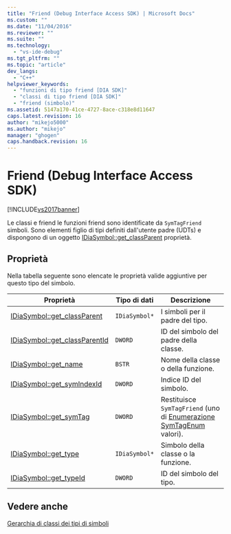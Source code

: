 ```yaml
---
title: "Friend (Debug Interface Access SDK) | Microsoft Docs"
ms.custom: ""
ms.date: "11/04/2016"
ms.reviewer: ""
ms.suite: ""
ms.technology: 
  - "vs-ide-debug"
ms.tgt_pltfrm: ""
ms.topic: "article"
dev_langs: 
  - "C++"
helpviewer_keywords: 
  - "funzioni di tipo friend [DIA SDK]"
  - "classi di tipo friend [DIA SDK]"
  - "friend (simbolo)"
ms.assetid: 5147a170-41ce-4727-8ace-c318e8d11647
caps.latest.revision: 16
author: "mikejo5000"
ms.author: "mikejo"
manager: "ghogen"
caps.handback.revision: 16
---
```

# Friend (Debug Interface Access SDK)
[!INCLUDE[vs2017banner](../../code-quality/includes/vs2017banner.md)]

Le classi e friend le funzioni friend sono identificate da `SymTagFriend` simboli.  Sono elementi figlio di tipi definiti dall'utente padre \(UDTs\) e dispongono di un oggetto [IDiaSymbol::get\_classParent](../../debugger/debug-interface-access/idiasymbol-get-classparent.md) proprietà.  
  
## Proprietà  
 Nella tabella seguente sono elencate le proprietà valide aggiuntive per questo tipo del simbolo.  
  
|Proprietà|Tipo di dati|Descrizione|  
|---------------|------------------|-----------------|  
|[IDiaSymbol::get\_classParent](../../debugger/debug-interface-access/idiasymbol-get-classparent.md)|`IDiaSymbol*`|I simboli per il padre del tipo.|  
|[IDiaSymbol::get\_classParentId](../../debugger/debug-interface-access/idiasymbol-get-classparentid.md)|`DWORD`|ID del simbolo del padre della classe.|  
|[IDiaSymbol::get\_name](../../debugger/debug-interface-access/idiasymbol-get-name.md)|`BSTR`|Nome della classe o della funzione.|  
|[IDiaSymbol::get\_symIndexId](../../debugger/debug-interface-access/idiasymbol-get-symindexid.md)|`DWORD`|Indice ID del simbolo.|  
|[IDiaSymbol::get\_symTag](../../debugger/debug-interface-access/idiasymbol-get-symtag.md)|`DWORD`|Restituisce `SymTagFriend` \(uno di  [Enumerazione SymTagEnum](../../debugger/debug-interface-access/symtagenum.md) valori\).|  
|[IDiaSymbol::get\_type](../../debugger/debug-interface-access/idiasymbol-get-type.md)|`IDiaSymbol*`|Simbolo della classe o la funzione.|  
|[IDiaSymbol::get\_typeId](../../debugger/debug-interface-access/idiasymbol-get-typeid.md)|`DWORD`|ID del simbolo del tipo.|  
  
## Vedere anche  
 [Gerarchia di classi dei tipi di simboli](../../debugger/debug-interface-access/class-hierarchy-of-symbol-types.md)